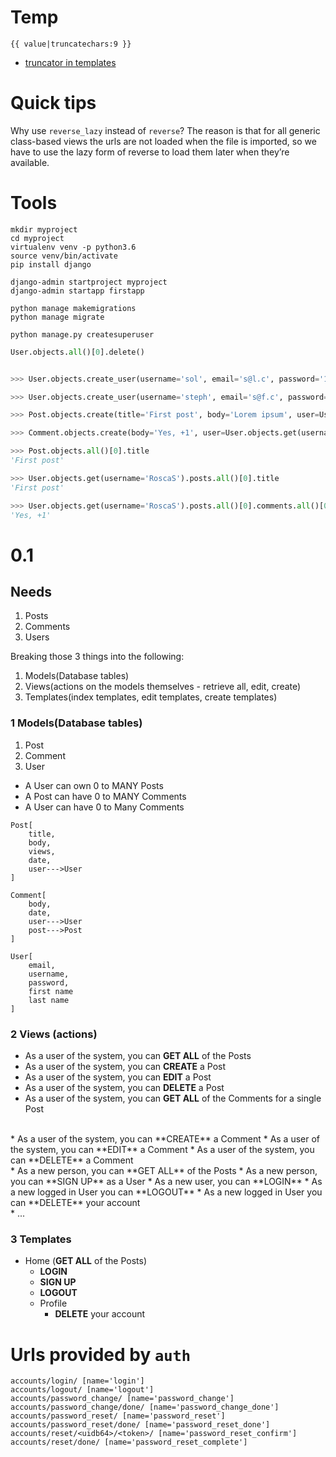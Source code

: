 # Temp
`{{ value|truncatechars:9 }}`
* [truncator in templates](https://stackoverflow.com/questions/5235994/django-template-tag-to-truncate-text)


# Quick tips

Why use `reverse_lazy` instead of `reverse`? The reason is that for all generic class-based views the urls are not loaded when the file is imported, so we have to use the lazy form of reverse to load them later when they’re available.

# Tools
```
mkdir myproject
cd myproject
virtualenv venv -p python3.6
source venv/bin/activate
pip install django
```

```
django-admin startproject myproject
django-admin startapp firstapp
```

```
python manage makemigrations
python manage migrate
```

```
python manage.py createsuperuser
```


```py
User.objects.all()[0].delete()


>>> User.objects.create_user(username='sol', email='s@l.c', password='1234')

>>> User.objects.create_user(username='steph', email='s@f.c', password='1234')

>>> Post.objects.create(title='First post', body='Lorem ipsum', user=User.objects.get(username='sol'))

>>> Comment.objects.create(body='Yes, +1', user=User.objects.get(username='steph') post=Post.objects.first())

>>> Post.objects.all()[0].title
'First post'

>>> User.objects.get(username='RoscaS').posts.all()[0].title
'First post'

>>> User.objects.get(username='RoscaS').posts.all()[0].comments.all()[0].body
'Yes, +1'
```



# 0.1

## Needs

1. Posts
2. Comments
3. Users

Breaking those 3 things into the following:

1. Models(Database tables)
2. Views(actions on the models themselves - retrieve all, edit, create)
3. Templates(index templates, edit templates, create templates)

### 1 Models(Database tables)

1. Post
2. Comment
3. User

* A User can own 0 to MANY Posts
* A Post can have 0 to MANY Comments
* A User can have 0 to Many Comments

```
Post[
    title,
    body,
    views,
    date,
    user--->User
]

Comment[
    body,
    date,
    user--->User
    post--->Post   
]

User[
    email,
    username,
    password,
    first name
    last name
]
```


### 2 Views (actions)

* As a user of the system, you can **GET ALL** of the Posts
* As a user of the system, you can **CREATE** a Post
* As a user of the system, you can **EDIT** a Post
* As a user of the system, you can **DELETE** a Post
* As a user of the system, you can **GET ALL** of the Comments for a single Post
<br>
* As a user of the system, you can **CREATE** a Comment
* As a user of the system, you can **EDIT** a Comment
* As a user of the system, you can **DELETE** a Comment
<br>
* As a new person, you can **GET ALL** of the Posts
* As a new person, you can **SIGN UP** as a User
* As a new user, you can **LOGIN**
* As a new logged in User you can **LOGOUT**
* As a new logged in User you can **DELETE** your account
<br>
* ...

### 3 Templates

* Home (**GET ALL** of the Posts)
    * **LOGIN**
    * **SIGN UP**
    * **LOGOUT**
    * Profile
        * **DELETE** your account
    

# Urls provided by `auth`

```
accounts/login/ [name='login']
accounts/logout/ [name='logout']
accounts/password_change/ [name='password_change']
accounts/password_change/done/ [name='password_change_done']
accounts/password_reset/ [name='password_reset']
accounts/password_reset/done/ [name='password_reset_done']
accounts/reset/<uidb64>/<token>/ [name='password_reset_confirm']
accounts/reset/done/ [name='password_reset_complete']
```